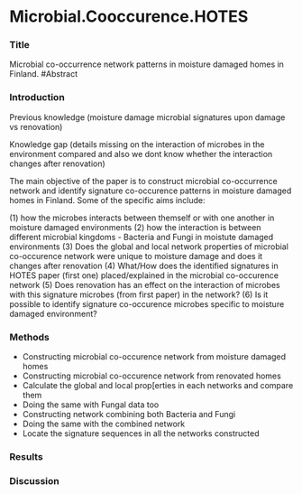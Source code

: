 # Microbial.Cooccurence.HOTES
### Title
Microbial co-occurrence network patterns in moisture damaged homes in Finland.
#Abstract

### Introduction


Previous knowledge (moisture damage microbial signatures upon damage vs renovation)


Knowledge gap (details missing on the interaction of microbes in the environment compared and also we dont know whether the interaction changes after renovation)

The main objective of the paper is to construct microbial co-occurrence network and identify signature co-occurence patterns in moisture damaged homes in Finland. Some of the specific aims include:

(1) how the microbes interacts between themself or with one another in moisture damaged environments 
(2) how the interaction is between different microbial kingdoms - Bacteria and Fungi in moistute damaged environments 
(3) Does the global and local network properties of microbial co-occurence network were unique to moisture damage and does it changes after renovation 
(4) What/How does the identified signatures in HOTES paper (first one) placed/explained in the microbial co-occurence network (5) Does renovation has an effect on the interaction of microbes with this signature microbes (from first paper) in the network? 
(6) Is it possible to identify signature co-occurence microbes specific to moisture damaged environment?

### Methods

- Constructing microbial co-occurence network from moisture damaged homes
- Constructing microbial co-occurence network from renovated homes
- Calculate the global and local prop[erties in each networks and compare them
- Doing the same with Fungal data too
- Constructing network combining both Bacteria and Fungi
- Doing the same with the combined network
- Locate the signature sequences in all the networks constructed

### Results

### Discussion

